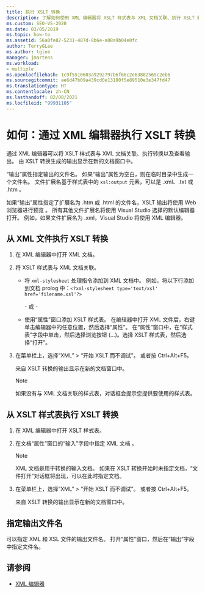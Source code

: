 ```yaml
---
title: 执行 XSLT 转换
description: 了解如何使用 XML 编辑器将 XSLT 样式表与 XML 文档关联、执行 XSLT 转换以及查看输出。
ms.custom: SEO-VS-2020
ms.date: 03/05/2019
ms.topic: how-to
ms.assetid: 56a0fe82-5231-487d-8b6e-a08a9b04e0fc
author: TerryGLee
ms.author: tglee
manager: jmartens
ms.workload:
- multiple
ms.openlocfilehash: 1c9f5510603a9292797b6f66c2e63882569c2eb6
ms.sourcegitcommit: ae6d47b09a439cd0e13180f5e89510e3e347fd47
ms.translationtype: HT
ms.contentlocale: zh-CN
ms.lasthandoff: 02/08/2021
ms.locfileid: "99931105"
---
```

# <a name="how-to-execute-an-xslt-transformation-from-the-xml-editor"></a>如何：通过 XML 编辑器执行 XSLT 转换

通过 XML 编辑器可以将 XSLT 样式表与 XML 文档关联、执行转换以及查看输出。 由 XSLT 转换生成的输出显示在新的文档窗口中。

“输出”属性指定输出的文件名。 如果“输出”属性为空白，则在临时目录中生成一个文件名。 文件扩展名基于样式表中的 `xsl:output` 元素，可以是 .xml、.txt 或 .htm  。

如果“输出”属性指定了扩展名为 .htm 或 .html 的文件名，XSLT 输出将使用 Web 浏览器进行预览 。 所有其他文件扩展名将使用 Visual Studio 选择的默认编辑器打开。 例如，如果文件扩展名为 .xml，Visual Studio 将使用 XML 编辑器。

## <a name="execute-an-xslt-transformation-from-an-xml-file"></a>从 XML 文件执行 XSLT 转换

1. 在 XML 编辑器中打开 XML 文档。

2. 将 XSLT 样式表与 XML 文档关联。

    - 将 `xml-stylesheet` 处理指令添加到 XML 文档中。 例如，将以下行添加到文档 prolog 中：`<?xml-stylesheet type='text/xsl' href='filename.xsl'?>`

       \- 或 -

    - 使用“属性”窗口添加 XSLT 样式表。 在编辑器中打开 XML 文件后，右键单击编辑器中的任意位置，然后选择“属性”。 在“属性”窗口中，在“样式表”字段中单击，然后选择浏览按钮 (...)。选择 XSLT 样式表，然后选择“打开”。

3. 在菜单栏上，选择“XML” > “开始 XSLT 而不调试”。 或者按 Ctrl+Alt+F5。

   来自 XSLT 转换的输出显示在新的文档窗口中。

   > [!NOTE]
   > 如果没有与 XML 文档关联的样式表，对话框会提示您提供要使用的样式表。

## <a name="execute-an-xslt-transformation-from-an-xslt-style-sheet"></a>从 XSLT 样式表执行 XSLT 转换

1. 在 XML 编辑器中打开 XSLT 样式表。

2. 在文档“属性”窗口的“输入”字段中指定 XML 文档 。

   > [!NOTE]
   > XML 文档是用于转换的输入文档。 如果在 XSLT 转换开始时未指定文档，“文件打开”对话框将出现，可以在此时指定文档。

3. 在菜单栏上，选择“XML” > “开始 XSLT 而不调试”。 或者按 Ctrl+Alt+F5。

   来自 XSLT 转换的输出显示在新的文档窗口中。

## <a name="specify-an-output-file-name"></a>指定输出文件名

可以指定 XML 和 XSL 文件的输出文件名。 打开“属性”窗口，然后在“输出”字段中指定文件名。

## <a name="see-also"></a>请参阅

- [XML 编辑器](../xml-tools/xml-editor.md)
